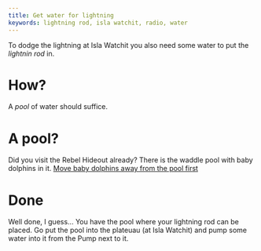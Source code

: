 ```yaml
---
title: Get water for lightning
keywords: lightning rod, isla watchit, radio, water
---
```


To dodge the lightning at Isla Watchit you also need some water to put the *lightnin rod* in.

# How?
A *pool* of water should suffice.

# A pool?
Did you visit the Rebel Hideout already? There is the waddle pool with baby dolphins in it. [Move baby dolphins away from the pool first](015-dophins.md)

# Done
Well done, I guess... You have the pool where your lightning rod can be placed. Go put the pool into the plateuau (at Isla Watchit) and pump some water into it from the Pump next to it.